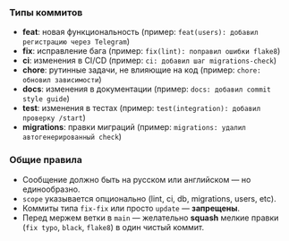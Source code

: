 
### Типы коммитов
- **feat**: новая функциональность (пример: `feat(users): добавил регистрацию через Telegram`)
- **fix**: исправление бага (пример: `fix(lint): поправил ошибки flake8`)
- **ci**: изменения в CI/CD (пример: `ci: добавил шаг migrations-check`)
- **chore**: рутинные задачи, не влияющие на код (пример: `chore: обновил зависимости`)
- **docs**: изменения в документации (пример: `docs: добавил commit style guide`)
- **test**: изменения в тестах (пример: `test(integration): добавил проверку /start`)
- **migrations**: правки миграций (пример: `migrations: удалил автогенерированный check`)

### Общие правила
- Сообщение должно быть на русском или английском — но единообразно.  
- `scope` указывается опционально (lint, ci, db, migrations, users, etc).  
- Коммиты типа `fix-fix` или просто `update` — **запрещены**.  
- Перед мержем ветки в `main` — желательно **squash** мелкие правки (`fix typo`, `black`, `flake8`) в один чистый коммит.
